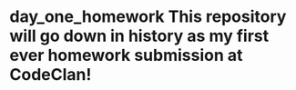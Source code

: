 # day_one_homework This repository will go down in history as my first ever homework submission at CodeClan! 
